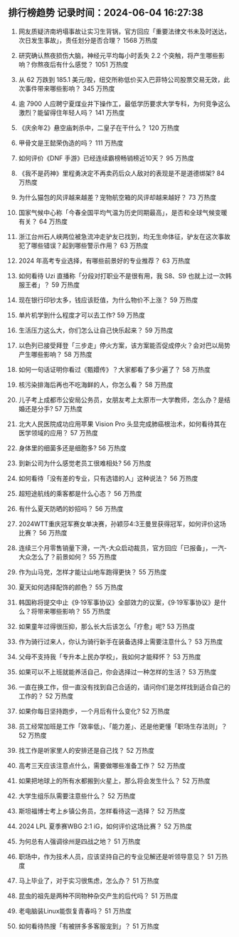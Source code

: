 
## 排行榜趋势 记录时间：2024-06-04 16:27:38
  
  1. 网友质疑济南坍塌事故让实习生背锅，官方回应「重要法律文书未及时送达，次日发生事故」，责任划分是否合理？ 1568 万热度
    
  2. 研究确认熬夜损伤大脑，神经元平均每小时丢失 2.2 个突触，将产生哪些影响？你熬夜后有什么感觉？ 1051 万热度
    
  3. 从 62 万跌到 185.1 美元/股，纽交所称低价买入巴菲特公司股票交易无效，此次事件带来哪些影响？ 345 万热度
    
  4. 逾 7900 人应聘宁夏煤业井下操作工，最低学历要求大学专科，为何竞争这么激烈？能留得住年轻人吗？ 141 万热度
    
  5. 《庆余年2》悬空庙刺杀中，二皇子在干什么？ 120 万热度
    
  6. 甲骨文是王懿荣伪造的吗？ 111 万热度
    
  7. 如何评价《DNF 手游》已经连续霸榜畅销榜近10天？ 95 万热度
    
  8. 《我不是药神》里程勇决定不再卖药后众人敌对的表现是不是道德绑架? 84 万热度
    
  9. 为什么猫包的风评越来越差？宠物航空箱的风评却越来越好？ 73 万热度
    
  10. 国家气候中心称「今春全国平均气温为历史同期最高」，是否和全球气候变暖有关？ 64 万热度
    
  11. 浙江台州石人峡两位被急流冲走驴友已找到，均无生命体征，驴友在这次事故犯了哪些错误？起到哪些警示作用？ 63 万热度
    
  12. 2024 年高考专业选择，有哪些前景好的专业推荐？ 63 万热度
    
  13. 如何看待 Uzi 直播称「分段对打职业不是很有用，我 S8、S9 也就上过一次韩服王者」？ 59 万热度
    
  14. 现在银行印钞太多，钱应该贬值，为什么物价不上涨？ 59 万热度
    
  15. 单片机学到什么程度才可以去工作? 59 万热度
    
  16. 生活压力这么大，你们怎么让自己快乐起来？ 59 万热度
    
  17. 以色列已接受拜登「三步走」停火方案，该方案能否促成停火？会对巴以局势产生哪些影响？ 58 万热度
    
  18. 如何一句话证明你看过《甄嬛传》？大家都看了多少遍了？ 58 万热度
    
  19. 核污染排海后再也不吃海鲜的人，你怎么看？ 58 万热度
    
  20. 儿子考上成都市公安局公务员，女朋友考上太原市一大学教师，怎么办？是结婚还是分手? 57 万热度
    
  21. 北大人民医院成功应用苹果 Vision Pro 头显完成肺癌根治术，如何看待其在医学领域的应用？ 57 万热度
    
  22. 身体里的细菌多还是细胞多? 56 万热度
    
  23. 到新公司为什么感觉老员工很难相处? 56 万热度
    
  24. 如何看待「没有差的专业，只有选错的人」这种说法？ 56 万热度
    
  25. 超短途航线的乘客都是什么心态？ 56 万热度
    
  26. 有什么夏天防晒的妙招吗？ 56 万热度
    
  27. 2024WTT重庆冠军赛女单决赛，孙颖莎4:3王曼昱获得冠军，如何评价这场比赛？ 56 万热度
    
  28. 连续三个月零售销量下滑，一汽-大众启动裁员，官方回应「已报备」，一汽-大众怎么了？前景如何？ 55 万热度
    
  29. 作为山马党，怎样才能让山地车跑得更快？ 55 万热度
    
  30. 夏天如何选择配饰的颜色？ 55 万热度
    
  31. 韩国称将提交中止《9·19军事协议》全部效力的议案，《9·19军事协议》是什么？将带来哪些影响？ 55 万热度
    
  32. 如果童年过得很压抑，那么长大后该怎么「疗愈」呢? 53 万热度
    
  33. 作为骑行过来人，你认为骑行新手在装备选择上需要注意什么？ 53 万热度
    
  34. 父母不支持我「专升本上民办学校」，我如何才能释怀？ 53 万热度
    
  35. 如果可以不上班就能养活自己，你会选择过一种怎样的生活？ 53 万热度
    
  36. 一直在换工作，但一直没有找到自己合适的，请问你们是怎样找到适合自己的工作的？ 52 万热度
    
  37. 如果你每日坚持跑步，一个月后有什么变化? 52 万热度
    
  38. 员工经常加班是工作「效率低」、「能力差」、还是他更懂「职场生存法则」？ 52 万热度
    
  39. 找工作是听家里人的安排还是自己找？ 52 万热度
    
  40. 高考三天应该注意点什么，需要做哪些准备工作？ 52 万热度
    
  41. 如果把地球上的所有水都搬到火星上，那么将会发生什么？ 52 万热度
    
  42. 大学生组乐队需要注意些什么？ 52 万热度
    
  43. 斯坦福博士考上乡镇公务员，怎样看待这一选择？ 52 万热度
    
  44. 2024 LPL 夏季赛WBG 2:1 iG，如何评价这场比赛？ 52 万热度
    
  45. 为何总有人强调徐州是四战之地？ 51 万热度
    
  46. 职场中，作为技术人员，应该坚持自己的专业见解还是听领导意见？ 51 万热度
    
  47. 马上毕业了，对于实习很焦虑，怎么办？ 51 万热度
    
  48. 昆虫的祖先是两种不同物种杂交产生的后代吗？ 51 万热度
    
  49. 老电脑装Linux能恢复青春吗？ 51 万热度
    
  50. 如何看待热搜「有被拼多多客服宠到」？ 51 万热度
    